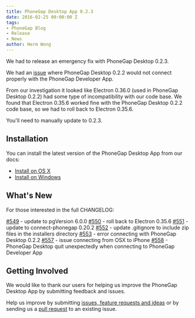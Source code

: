 ```yaml
---
title: PhoneGap Desktop App 0.2.3
date: 2016-02-25 00:00:00 Z
tags:
- PhoneGap Blog
- Release
- News
author: Herm Wong
---
```


We had to release an emergency fix with PhoneGap Desktop 0.2.3.

We had an [issue](https://github.com/phonegap/phonegap-app-desktop/issues/553) where PhoneGap Desktop 0.2.2 would not connect properly with the PhoneGap Developer App.

From our investigation it looked like Electron 0.36.0 (used in PhoneGap Desktop 0.2.2) had some type of incompatibility with our code base. We found that Electron 0.35.6 worked fine with the PhoneGap Desktop 0.2.2 code base, so we had to roll back to Electron 0.35.6.

You'll need to manually update to 0.2.3.

## Installation

You can install the latest version of the PhoneGap Desktop App from our docs:

- [Install on OS X](http://docs.phonegap.com/references/desktop-app/install/mac/)
- [Install on Windows](http://docs.phonegap.com/references/desktop-app/install/win/)

## What's New

For those interested in the full CHANGELOG:

[#549](https://github.com/phonegap/phonegap-app-desktop/issues/549) - update to pgVersion 6.0.0
[#550](https://github.com/phonegap/phonegap-app-desktop/issues/550) - roll back to Electron 0.35.6
[#551](https://github.com/phonegap/phonegap-app-desktop/issues/551) - update to connect-phonegap 0.20.2
[#552](https://github.com/phonegap/phonegap-app-desktop/issues/552) - update .gitignore to include zip files in the installers directory
[#553](https://github.com/phonegap/phonegap-app-desktop/issues/553) - error connecting with PhoneGap Desktop 0.2.2
[#557](https://github.com/phonegap/phonegap-app-desktop/issues/557) - issue connecting from OSX to iPhone
[#558](https://github.com/phonegap/phonegap-app-desktop/issues/558) - PhoneGap Desktop quit unexpectedly when connecting to PhoneGap Developer App

## Getting Involved

We would like to thank our users for helping us improve the PhoneGap Desktop App by submitting feedback and issues.

Help us improve by submitting [issues, feature requests and ideas](https://github.com/phonegap/phonegap-app-desktop/issues) or by sending us a [pull request](https://github.com/phonegap/phonegap-app-desktop) to an existing issue.
